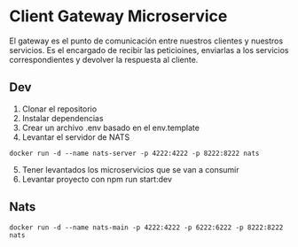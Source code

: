 # Client Gateway Microservice
El gateway es el punto de comunicación entre nuestros clientes y nuestros servicios.
Es el encargado de recibir las peticioines, enviarlas a los servicios correspondientes y devolver la respuesta al cliente.

## Dev

1. Clonar el repositorio
2. Instalar dependencias
3. Crear un archivo .env basado en el env.template
4. Levantar el servidor de NATS
```
docker run -d --name nats-server -p 4222:4222 -p 8222:8222 nats

```
5. Tener levantados los microservicios que se van a consumir
6. Levantar proyecto con npm run start:dev

## Nats
```
docker run -d --name nats-main -p 4222:4222 -p 6222:6222 -p 8222:8222 nats

```